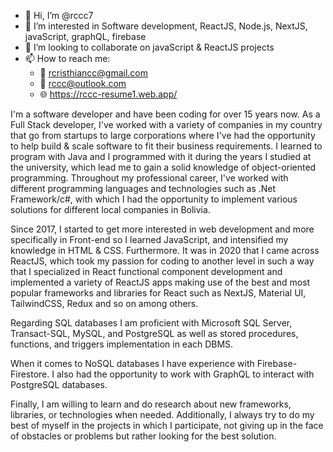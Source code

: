 - 👋 Hi, I’m @rccc7
- 👀 I’m interested in Software development, ReactJS, Node.js, NextJS, javaScript, graphQL, firebase
- 💞️ I’m looking to collaborate on javaScript & ReactJS projects
- 📫 How to reach me:
  - 📧 rcristhiancc@gmail.com
  - 📧 rccc@outlook.com
  - 🌐 https://rccc-resume1.web.app/

I'm a software developer and have been coding for over 15 years now. As a Full Stack developer, I've worked with a variety of companies in my country that go from startups to large corporations where I've had the opportunity to help build & scale software to fit their business requirements. I learned to program with Java and I programmed with it during the years I studied at the university, which lead me to gain a solid knowledge of object-oriented programming. 
Throughout my professional career, I've worked with different programming languages and technologies such as .Net Framework/c#, with which I had the opportunity to implement various solutions for different local companies in Bolivia. 
<p/>Since 2017, I started to get more interested in web development and more specifically in Front-end so I learned JavaScript, and intensified my knowledge in HTML & CSS. Furthermore. It was in 2020 that I came across ReactJS, which took my passion for coding to another level in such a way that I specialized in React functional component development and implemented a variety of ReactJS apps making use of the best and most popular frameworks and libraries for React such as NextJS, Material UI, TailwindCSS, Redux and so on among others. 
<p/>Regarding SQL databases I am proficient with Microsoft SQL Server, Transact-SQL, MySQL, and PostgreSQL as well as stored procedures, functions, and triggers implementation in each DBMS. 
<p/>When it comes to NoSQL databases I have experience with Firebase-Firestore. 
I also had the opportunity to work with GraphQL to interact with PostgreSQL databases. 
<p/>Finally, I am willing to learn and do research about new frameworks, libraries, or technologies when needed. Additionally, I always try to do my best of myself in the projects in which I participate, not giving up in the face of obstacles or problems but rather looking for the best solution.
<!---
rccc7/rccc7 is a ✨ special ✨ repository because its `README.md` (this file) appears on your GitHub profile.
You can click the Preview link to take a look at your changes.
--->

